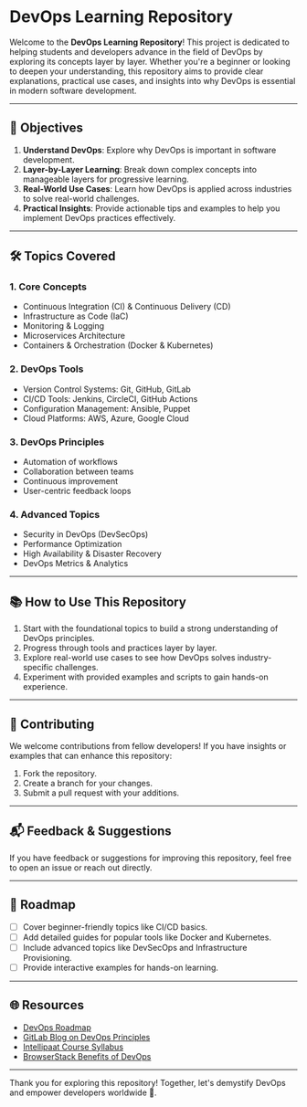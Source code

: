 
# DevOps Learning Repository

Welcome to the **DevOps Learning Repository**! This project is dedicated to helping students and developers advance in the field of DevOps by exploring its concepts layer by layer. Whether you're a beginner or looking to deepen your understanding, this repository aims to provide clear explanations, practical use cases, and insights into why DevOps is essential in modern software development.

---

## 🌟 **Objectives**
1. **Understand DevOps**: Explore why DevOps is important in software development.
2. **Layer-by-Layer Learning**: Break down complex concepts into manageable layers for progressive learning.
3. **Real-World Use Cases**: Learn how DevOps is applied across industries to solve real-world challenges.
4. **Practical Insights**: Provide actionable tips and examples to help you implement DevOps practices effectively.

---

## 🛠️ **Topics Covered**
### 1. **Core Concepts**
   - Continuous Integration (CI) & Continuous Delivery (CD)
   - Infrastructure as Code (IaC)
   - Monitoring & Logging
   - Microservices Architecture
   - Containers & Orchestration (Docker & Kubernetes)

### 2. **DevOps Tools**
   - Version Control Systems: Git, GitHub, GitLab
   - CI/CD Tools: Jenkins, CircleCI, GitHub Actions
   - Configuration Management: Ansible, Puppet
   - Cloud Platforms: AWS, Azure, Google Cloud

### 3. **DevOps Principles**
   - Automation of workflows
   - Collaboration between teams
   - Continuous improvement
   - User-centric feedback loops

### 4. **Advanced Topics**
   - Security in DevOps (DevSecOps)
   - Performance Optimization
   - High Availability & Disaster Recovery
   - DevOps Metrics & Analytics

---

## 📚 **How to Use This Repository**
1. Start with the foundational topics to build a strong understanding of DevOps principles.
2. Progress through tools and practices layer by layer.
3. Explore real-world use cases to see how DevOps solves industry-specific challenges.
4. Experiment with provided examples and scripts to gain hands-on experience.

---

## 🤝 **Contributing**
We welcome contributions from fellow developers! If you have insights or examples that can enhance this repository:
1. Fork the repository.
2. Create a branch for your changes.
3. Submit a pull request with your additions.

---

## 📬 **Feedback & Suggestions**
If you have feedback or suggestions for improving this repository, feel free to open an issue or reach out directly.

---

## 📅 **Roadmap**
- [ ] Cover beginner-friendly topics like CI/CD basics.
- [ ] Add detailed guides for popular tools like Docker and Kubernetes.
- [ ] Include advanced topics like DevSecOps and Infrastructure Provisioning.
- [ ] Provide interactive examples for hands-on learning.

---

## 🌐 **Resources**
- [DevOps Roadmap](https://dev.to/prodevopsguytech/devops-for-beginners-a-complete-roadmap-to-get-started)
- [GitLab Blog on DevOps Principles](https://about.gitlab.com/blog/2022/02/11/4-must-know-devops-principles/)
- [Intellipaat Course Syllabus](https://intellipaat.com/blog/devops-course-syllabus-and-subjects/)
- [BrowserStack Benefits of DevOps](https://www.browserstack.com/guide/benefits-of-devops)

---

Thank you for exploring this repository! Together, let's demystify DevOps and empower developers worldwide 🚀.

